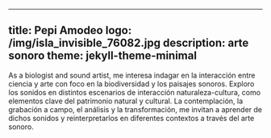 
---
title: Pepi Amodeo
logo: /img/isla_invisible_76082.jpg
description: arte sonoro
theme: jekyll-theme-minimal
---

As a biologist and sound artist, me interesa indagar en la interacción entre ciencia y arte con foco en la biodiversidad y los paisajes sonoros. Exploro los sonidos en distintos escenarios de interacción naturaleza-cultura, como elementos clave del patrimonio natural y cultural. La contemplación, la grabación a campo, el análisis y la transformación, me invitan a aprender de dichos sonidos y reinterpretarlos en diferentes contextos a través del arte sonoro.

<!--
[menu 1](https://github.com/pepiamodeo/pepiamodeo.github.io/tree/main/menu1/pagina1.html)
-->
